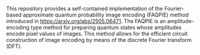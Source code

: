 This repository provides a self-contained implementation of the Fourier-based approximate quantum probability image encoding (FAQPIE) method introduced in https://arxiv.org/abs/2505.06471. The FAQPIE is an amplitude-encoding type method for preparing quantum states whose amplitudes encode pixel values of images. This method allows for the efficient circuit construction of image encoding by means of the discrete Fourier transform (DFT).


